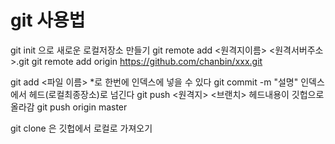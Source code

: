 # git 사용법

git init 으로 새로운 로컬저장소 만들기
git remote add <원격지이름> <원격서버주소>.git
git remote add origin https://github.com/chanbin/xxx.git

git add <파일 이름> *로 한번에 인덱스에 넣을 수 있다
git commit -m "설명" 인덱스에서 헤드(로컬최종장소)로 넘긴다
git push <원격지> <브랜치> 헤드내용이 깃헙으로 올라감
git push origin master

git clone 은 깃헙에서 로컬로 가져오기

